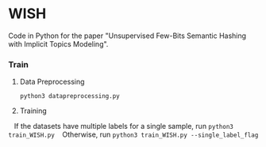 # WISH

Code in Python for the paper "Unsupervised Few-Bits Semantic Hashing with Implicit Topics Modeling".

### Train
1. Data Preprocessing

    ```
    python3 datapreprocessing.py
    ```
    
2. Training

&nbsp;&nbsp; If the datasets have multiple labels for a single sample, run
    ```
    python3 train_WISH.py
    ```
&nbsp;&nbsp; Otherwise, run
    ```
    python3 train_WISH.py --single_label_flag
    ```
